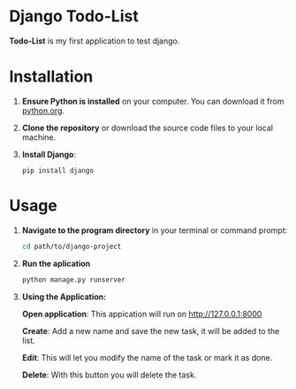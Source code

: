 # Django Todo-List

**Todo-List** is my first application to test django.

# Installation 

1. **Ensure Python is installed** on your computer. You can download it from [python.org](https://www.python.org/downloads/).

2. **Clone the repository** or download the source code files to your local machine.

3. **Install Django**: 
   ````commandline
   pip install django   
   ````

# Usage

1. **Navigate to the program directory** in your terminal or command prompt:
   ```bash
   cd path/to/django-project
2. **Run the aplication**
    ````bash
    python manage.py runserver
    ````
3. **Using the Application:**

   **Open application**: This appication will run on http://127.0.0.1:8000

   **Create**: Add a new name and save the new task, it will be added to the list.
   
   **Edit**: This will let you modify the name of the task or mark it as done.
   
   **Delete**: With this button you will delete the task.
